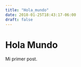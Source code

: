 ```yaml
---
title: "Hola_mundo"
date: 2018-01-25T18:43:17-06:00
draft: false
---
```


# Hola Mundo

Mi primer post.